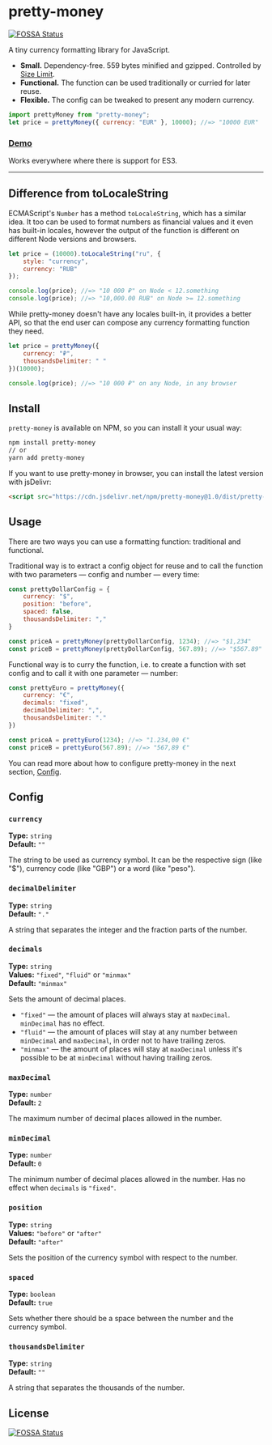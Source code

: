 # pretty-money
[![FOSSA Status](https://app.fossa.io/api/projects/git%2Bgithub.com%2FNickKaramoff%2Fpretty-money.svg?type=shield)](https://app.fossa.io/projects/git%2Bgithub.com%2FNickKaramoff%2Fpretty-money?ref=badge_shield)


A tiny currency formatting library for JavaScript.

- **Small.** Dependency-free. 559 bytes minified and gzipped. Controlled by [Size Limit](https://github.com/ai/size-limit).
- **Functional.** The function can be used traditionally or curried for later reuse.
- **Flexible.** The config can be tweaked to present any modern currency.

```js
import prettyMoney from "pretty-money";
let price = prettyMoney({ currency: "EUR" }, 10000); //=> "10000 EUR"
```

### [Demo](https://os.karamoff.ru/pretty-money#demo)

Works everywhere where there is support for ES3.

----

## Difference from toLocaleString

ECMAScript's `Number` has a method `toLocaleString`, which has a similar idea. It too can be used to format numbers as
financial values and it even has built-in locales, however the output of the function is different on different Node
versions and browsers.

```js
let price = (10000).toLocaleString("ru", {
    style: "currency",
    currency: "RUB"
});

console.log(price); //=> "10 000 ₽" on Node < 12.something
console.log(price); //=> "10,000.00 RUB" on Node >= 12.something
```

While pretty-money doesn't have any locales built-in, it provides a better API, so that the end user can compose any
currency formatting function they need.

```js
let price = prettyMoney({
    currency: "₽",
    thousandsDelimiter: " "
})(10000);

console.log(price); //=> "10 000 ₽" on any Node, in any browser
```

## Install

`pretty-money` is available on NPM, so you can install it your usual way:

```sh
npm install pretty-money
// or
yarn add pretty-money
```

If you want to use pretty-money in browser, you can install the latest version with jsDelivr:

```html
<script src="https://cdn.jsdelivr.net/npm/pretty-money@1.0/dist/pretty-money.umd.js"></script>
```

## Usage

There are two ways you can use a formatting function: traditional and functional. 

Traditional way is to extract a config object for reuse and to call the function with two parameters — config and number —
every time:

```js
const prettyDollarConfig = {
    currency: "$",
    position: "before",
    spaced: false,
    thousandsDelimiter: ","
}

const priceA = prettyMoney(prettyDollarConfig, 1234); //=> "$1,234"
const priceB = prettyMoney(prettyDollarConfig, 567.89); //=> "$567.89"
```

Functional way is to curry the function, i.e. to create a function with set config and to call it with one parameter — number:

```js
const prettyEuro = prettyMoney({
    currency: "€",
    decimals: "fixed",
    decimalDelimiter: ",",
    thousandsDelimiter: "."
})

const priceA = prettyEuro(1234); //=> "1.234,00 €"
const priceB = prettyEuro(567.89); //=> "567,89 €"
```

You can read more about how to configure pretty-money in the next section, [Config](#config).

## Config

### `currency`
**Type:** `string`  
**Default:** `""`

The string to be used as currency symbol. It can be the respective sign (like "$"), currency code (like "GBP") or a word
(like "peso").

### `decimalDelimiter`
**Type:** `string`  
**Default:** `"."`

A string that separates the integer and the fraction parts of the number.

### `decimals`
**Type:** `string`  
**Values:** `"fixed"`, `"fluid"` or `"minmax"`  
**Default:** `"minmax"`

Sets the amount of decimal places.

- `"fixed"` — the amount of places will always stay at `maxDecimal`. `minDecimal` has no effect.
- `"fluid"` — the amount of places will stay at any number between `minDecimal` and `maxDecimal`, in order not to have trailing zeros.
- `"minmax"` — the amount of places will stay at `maxDecimal` unless it's possible to be at `minDecimal` without having trailing zeros.

### `maxDecimal`
**Type:** `number`  
**Default:** `2`

The maximum number of decimal places allowed in the number.

### `minDecimal`
**Type:** `number`  
**Default:** `0`

The minimum number of decimal places allowed in the number. Has no effect when `decimals` is `"fixed"`.

### `position`
**Type:** `string`  
**Values:** `"before"` or `"after"`  
**Default:** `"after"`

Sets the position of the currency symbol with respect to the number.

### `spaced`
**Type:** `boolean`  
**Default:** `true`

Sets whether there should be a space between the number and the currency symbol.

### `thousandsDelimiter`
**Type:** `string`  
**Default:** `""`

A string that separates the thousands of the number.


## License
[![FOSSA Status](https://app.fossa.io/api/projects/git%2Bgithub.com%2FNickKaramoff%2Fpretty-money.svg?type=large)](https://app.fossa.io/projects/git%2Bgithub.com%2FNickKaramoff%2Fpretty-money?ref=badge_large)
